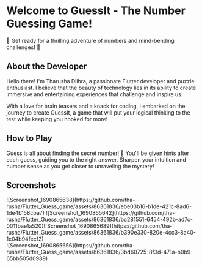 # Welcome to GuessIt - The Number Guessing Game!

🎲 Get ready for a thrilling adventure of numbers and mind-bending challenges! 🧠

## About the Developer
Hello there! I'm Tharusha Dilhra, a passionate Flutter developer and puzzle enthusiast. I believe that the beauty of technology lies in its ability to create immersive and entertaining experiences that challenge and inspire us.

With a love for brain teasers and a knack for coding, I embarked on the journey to create GuessIt, a game that will put your logical thinking to the test while keeping you hooked for more!

<h2>How to Play</h2>
Guess is all about finding the secret number! 🤫 You'll be given hints after each guess, guiding you to the right answer. Sharpen your intuition and number sense as you get closer to unraveling the mystery!

<h2>Screenshots</h2>

 <div class="column">
![Screenshot_1690865638](https://github.com/tha-rusha/Flutter_Guess_game/assets/86361836/ebe03b16-b1de-421c-8ad6-1de4b158cba7)
![Screenshot_1690865642](https://github.com/tha-rusha/Flutter_Guess_game/assets/86361836/bc281551-6454-492b-ad7c-0011bae1a520)![Screenshot_1690865689](https://github.com/tha-rusha/Flutter_Guess_game/assets/86361836/b390e330-820e-4cc3-8a40-1c04b94fecf2)
 </div>
![Screenshot_1690865656](https://github.com/tha-rusha/Flutter_Guess_game/assets/86361836/3bd60725-8f3d-471a-b0b9-65bb505d0989)





